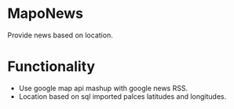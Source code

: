 MapoNews
=========

Provide news based on location.

Functionality 
=========

- Use google map api mashup with google news RSS. 
- Location based on sql imported palces latitudes and longitudes. 
